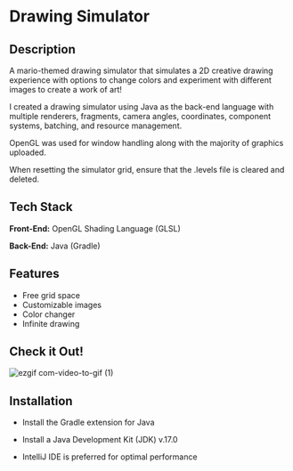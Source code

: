 
# Drawing Simulator



## Description
A mario-themed drawing simulator that simulates a 2D creative drawing experience with options to change colors and experiment with different images to create a work of art!

I created a drawing simulator using Java as the back-end language with multiple renderers, fragments, camera angles, coordinates, component systems, batching, and resource management. 

OpenGL was used for window handling along with the majority of graphics uploaded.

When resetting the simulator grid, ensure that the .levels file is cleared and deleted.
## Tech Stack

**Front-End:** OpenGL Shading Language (GLSL)

**Back-End:** Java (Gradle)


## Features

- Free grid space
- Customizable images
- Color changer   
- Infinite drawing


## Check it Out!
![ezgif com-video-to-gif (1)](https://github.com/UddamB/Drawing-Simulator/assets/89602764/2d989272-5537-41e7-9145-929e54e654ec)

## Installation

- Install the Gradle extension for Java 

- Install a Java Development Kit (JDK) v.17.0

- IntelliJ IDE is preferred for optimal performance
